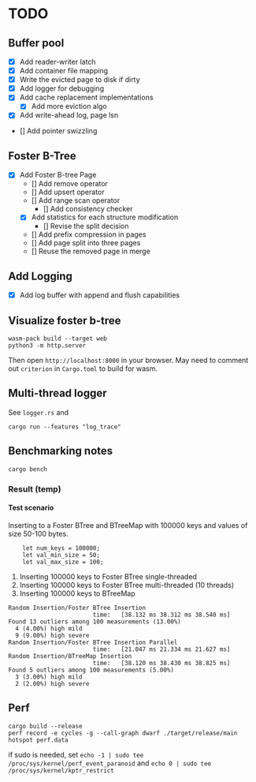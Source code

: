 # TODO

## Buffer pool
* [x] Add reader-writer latch
* [x] Add container file mapping
* [x] Write the evicted page to disk if dirty
* [x] Add logger for debugging
* [x] Add cache replacement implementations
    * [x] Add more eviction algo
* [x] Add write-ahead log, page lsn
* [] Add pointer swizzling

## Foster B-Tree
* [x] Add Foster B-tree Page
  * [] Add remove operator
  * [] Add upsert operator
  * [] Add range scan operator
    * [] Add consistency checker
  * [x] Add statistics for each structure modification
    * [] Revise the split decision
  * [] Add prefix compression in pages
  * [] Add page split into three pages
  * [] Reuse the removed page in merge

## Add Logging
* [x] Add log buffer with append and flush capabilities


## Visualize foster b-tree
```
wasm-pack build --target web
python3 -m http.server
```
Then open `http://localhost:8000` in your browser.
May need to comment out `criterion` in `Cargo.toml` to build for wasm.


## Multi-thread logger
See `logger.rs` and 
```
cargo run --features "log_trace"
```

## Benchmarking notes

```
cargo bench
```

### Result (temp)

#### Test scenario

Inserting to a Foster BTree and BTreeMap with 100000 keys and values of size 50-100 bytes.
```
    let num_keys = 100000;
    let val_min_size = 50;
    let val_max_size = 100;
```

1. Inserting 100000 keys to Foster BTree single-threaded
2. Inserting 100000 keys to Foster BTree multi-threaded (10 threads)
3. Inserting 100000 keys to BTreeMap


```
Random Insertion/Foster BTree Insertion
                        time:   [38.132 ms 38.312 ms 38.540 ms]
Found 13 outliers among 100 measurements (13.00%)
  4 (4.00%) high mild
  9 (9.00%) high severe
Random Insertion/Foster BTree Insertion Parallel
                        time:   [21.047 ms 21.334 ms 21.627 ms]
Random Insertion/BTreeMap Insertion
                        time:   [38.120 ms 38.430 ms 38.825 ms]
Found 5 outliers among 100 measurements (5.00%)
  3 (3.00%) high mild
  2 (2.00%) high severe
```


## Perf
```
cargo build --release
perf record -e cycles -g --call-graph dwarf ./target/release/main 
hotspot perf.data
```

if sudo is needed, set `echo -1 | sudo tee /proc/sys/kernel/perf_event_paranoid` and `echo 0 | sudo tee /proc/sys/kernel/kptr_restrict`